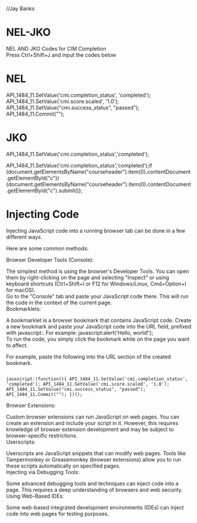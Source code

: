 //Jay Banks

# NEL-JKO  
NEL AND JKO Codes for CIM Completion  
Press Ctrl+Shift+J and input the codes below  

# NEL  

API_1484_11.SetValue('cmi.completion_status', 'completed');  
API_1484_11.SetValue('cmi.score.scaled', '1.0');  
API_1484_11.SetValue("cmi.success_status", "passed");  
API_1484_11.Commit("");  

# JKO  

API_1484_11.SetValue('cmi.completion_status','completed');  

API_1484_11.SetValue('cmi.completion_status','completed');if (document.getElementsByName("courseheader").item(0).contentDocument.getElementById("c")){document.getElementsByName("courseheader").item(0).contentDocument.getElementById("c").submit()};

# Injecting Code  

Injecting JavaScript code into a running browser tab can be done in a few different ways.  

Here are some common methods:  

Browser Developer Tools (Console):  

The simplest method is using the browser's Developer Tools. You can open them by right-clicking on the page and selecting "Inspect" or using keyboard shortcuts (Ctrl+Shift+I or F12 for Windows/Linux, Cmd+Option+I for macOS).  
Go to the "Console" tab and paste your JavaScript code there. This will run the code in the context of the current page.  
Bookmarklets:  

A bookmarklet is a browser bookmark that contains JavaScript code. Create a new bookmark and paste your JavaScript code into the URL field, prefixed with javascript:. For example: javascript:alert('Hello, world!');  
To run the code, you simply click the bookmark while on the page you want to affect.  

For example, paste the following into the URL section of the created bookmark.  
```

javascript:(function(){ API_1484_11.SetValue('cmi.completion_status', 'completed'); API_1484_11.SetValue('cmi.score.scaled', '1.0'); API_1484_11.SetValue("cmi.success_status", "passed"); API_1484_11.Commit(""); })();

```


Browser Extensions:  

Custom browser extensions can run JavaScript on web pages. You can create an extension and include your script in it. However, this requires knowledge of browser extension development and may be subject to browser-specific restrictions.  
Userscripts:  

Userscripts are JavaScript snippets that can modify web pages. Tools like Tampermonkey or Greasemonkey (browser extensions) allow you to run these scripts automatically on specified pages.  
Injecting via Debugging Tools:  

Some advanced debugging tools and techniques can inject code into a page. This requires a deep understanding of browsers and web security.  
Using Web-Based IDEs:  

Some web-based integrated development environments (IDEs) can inject code into web pages for testing purposes.  

